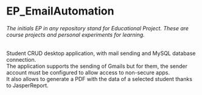 # EP_EmailAutomation
###### The initials EP in any repository stand for Educational Project. These are course projects and personal experiments for learning.

Student CRUD desktop application, with mail sending and MySQL database connection.  
The application supports the sending of Gmails but for them, the sender account must be configured to allow access to non-secure apps.  
It also allows to generate a PDF with the data of a selected student thanks to JasperReport.
